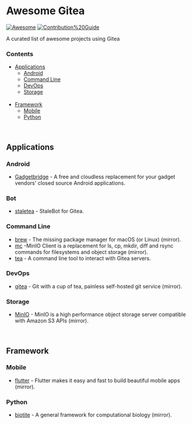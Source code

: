 # Awesome Gitea
[![Awesome](https://awesome.re/badge-flat.svg)](https://awesome.re) 
[![Contribution%20Guide](https://img.shields.io/badge/-Contribution%20Guide-informational?style=flat)](contributing.md)

A curated list of awesome projects using Gitea

### Contents

- [Applications](#applications)
    - [Android](#android)
    - [Command Line](#command-line)
    - [DevOps](#devops)
    - [Storage](#storage)
<br><br>
- [Framework](#Framework)
    - [Mobile](#mobile)
    - [Python](#python)

<br>

## Applications

### Android

* [Gadgetbridge](https://codeberg.org/Freeyourgadget/Gadgetbridge) - A free and cloudless replacement for your gadget vendors' closed source Android applications. 

### Bot

* [staletea](https://gitea.com/jonasfranz/staletea) - StaleBot for Gitea.

### Command Line

* [brew](https://gitea.com/Homebrew/brew) - The missing package manager for macOS (or Linux) (mirror).
* [mc](https://gitea.com/minio/mc) -MinIO Client is a replacement for ls, cp, mkdir, diff and rsync commands for filesystems and object storage (mirror).
* [tea](https://gitea.com/gitea/tea) - A command line tool to interact with Gitea servers.


### DevOps

* [gitea](https://gitea.com/gitea/gitea_mirror) - Git with a cup of tea, painless self-hosted git service (mirror).

### Storage

* [MinIO](https://gitea.com/minio/minio) - MinIO is a high performance object storage server compatible with Amazon S3 APIs (mirror).


<br>

## Framework

### Mobile

* [flutter](https://gitea.com/flutter/flutter) -  Flutter makes it easy and fast to build beautiful mobile apps (mirror).

### Python

* [biotite](https://codeberg.org/biotite-dev/biotite) - A general framework for computational biology (mirror).

